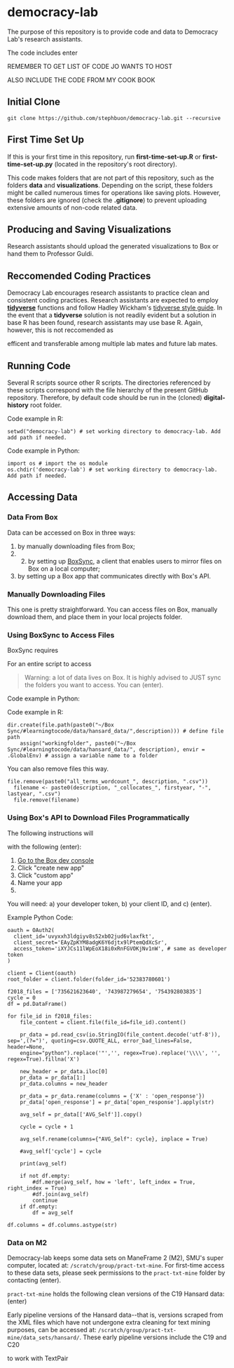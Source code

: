 # democracy-lab

The purpose of this repository is to provide code and data to Democracy Lab's research assistants.

The code includes enter 





REMEMBER TO GET LIST OF CODE JO WANTS TO HOST

ALSO INCLUDE THE CODE FROM MY COOK BOOK

## Initial Clone 

`git clone https://github.com/stephbuon/democracy-lab.git --recursive`

## First Time Set Up 

If this is your first time in this repository, run **first-time-set-up.R** or **first-time-set-up.py** (located in the repository's root directory). 

This code makes folders that are not part of this repository, such as the folders **data** and **visualizations**. Depending on the script, these folders might be called numerous times for operations like saving plots. However, these folders are ignored (check the **.gitignore**) to prevent uploading extensive amounts of non-code related data. 

## Producing and Saving Visualizations 

Research assistants should upload the generated visualizations to Box or hand them to Professor Guldi. 

## Reccomended Coding Practices

Democracy Lab encourages research assistants to practice clean and consistent coding practices. Research assistants are expected to employ [**tidyverse**](https://www.tidyverse.org/) functions and follow Hadley Wickham's [tidyverse style guide](https://style.tidyverse.org/). In the event that a **tidyverse** solution is not readily evident but a solution in base R has been found, research assistants may use base R. Again, however, this is not reccomended as 

efficent and transferable among multiple lab mates and future lab mates. 



## Running Code

Several R scripts source other R scripts. The directories referenced by these scripts correspond with the file hierarchy of the present GitHub repository. Therefore, by default code should be run in the (cloned) **digital-history** root folder.

Code example in R: 

```
setwd("democracy-lab") # set working directory to democracy-lab. Add add path if needed. 
```
Code example in Python: 

```
import os # import the os module
os.chdir('democracy-lab') # set working directory to democracy-lab. Add path if needed. 
```

## Accessing Data

### Data From Box

Data can be accessed on Box in three ways: 

1) by manually downloading files from Box; 
2) 2) by setting up [BoxSync](https://support.box.com/hc/en-us/articles/360043697194-Installing-Box-Sync), a client that enables users to mirror files on Box on a local computer;
3) by setting up a Box app that communicates directly with Box's API. 

### Manually Downloading Files

This one is pretty straightforward. You can access files on Box, manually download them, and place them in your local projects folder. 

### Using BoxSync to Access Files 

BoxSync requires

For an entire script to access

> Warning: a lot of data lives on Box. It is highly advised to JUST sync the folders you want to access. You can (enter). 

Code example in Python: 

Code example in R: 

```
dir.create(file.path(paste0("~/Box Sync/#learningtocode/data/hansard_data/",description))) # define file path
    assign("workingfolder", paste0("~/Box Sync/#learningtocode/data/hansard_data/", description), envir = .GlobalEnv) # assign a variable name to a folder
```
You can also remove files this way.

```
file.remove(paste0("all_terms_wordcount_", description, ".csv"))
  filename <- paste0(description, "_collocates_", firstyear, "-", lastyear, ".csv")
  file.remove(filename)
```

### Using Box's API to Download Files Programmatically 

The following instructions will 


with the following (enter): 

1. [Go to the Box dev console](https://smu.app.box.com/developers/console)
2. Click "create new app"
3. Click "custom app"
4. Name your app
5. 

You will need: a) your developer token, b) your client ID, and c) (enter). 


Example Python Code: 

```
oauth = OAuth2(
  client_id='uvyxxh3ldgiyv8s52xb02jud6vlaxfkt',
  client_secret='EAyZpKYM8adgK6Y6djtx9lPtemQdXcSr',
  access_token='iXYJCs11lWpEoX18i0xRnFGVOKjNv1nW', # same as developer token
)

client = Client(oauth)
root_folder = client.folder(folder_id='52383780601')

f2018_files = ['735621623640', '743987279654', '754392803835']
cycle = 0
df = pd.DataFrame()

for file_id in f2018_files:
    file_content = client.file(file_id=file_id).content()
    
    pr_data = pd.read_csv(io.StringIO(file_content.decode('utf-8')), sep=',(?=")', quoting=csv.QUOTE_ALL, error_bad_lines=False, header=None, 
    engine="python").replace('"','', regex=True).replace('\\\\', '', regex=True).fillna('X')
    
    new_header = pr_data.iloc[0] 
    pr_data = pr_data[1:] 
    pr_data.columns = new_header 
    
    pr_data = pr_data.rename(columns = {'X' : 'open_response'})
    pr_data['open_response'] = pr_data['open_response'].apply(str)

    avg_self = pr_data[['AVG_Self']].copy()

    cycle = cycle + 1

    avg_self.rename(columns={"AVG_Self": cycle}, inplace = True)

    #avg_self['cycle'] = cycle

    print(avg_self)

    if not df.empty:
        #df.merge(avg_self, how = 'left', left_index = True, right_index = True)
        #df.join(avg_self)
        continue
    if df.empty:
        df = avg_self

df.columns = df.columns.astype(str)

```

### Data on M2

Democracy-lab keeps some data sets on ManeFrame 2 (M2), SMU's super computer, located at: `/scratch/group/pract-txt-mine`. For first-time access to these data sets, please seek permissions to the `pract-txt-mine` folder by contacting (enter). 

`pract-txt-mine` holds the following clean versions of the C19 Hansard data: 
(enter)

Early pipeline versions of the Hansard data--that is, versions scraped from the XML files which have not undergone extra cleaning for text mining purposes, can be accessed at: `/scratch/group/pract-txt-mine/data_sets/hansard/`.
These early pipeline versions include 
the C19 and C20 




to work with TextPair






